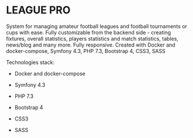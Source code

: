 # LEAGUE PRO
System for managing amateur football leagues and football tournaments or cups with ease. Fully customizable from the backend side - creating fixtures, overall statistics, players statistics and match statistics, tables, news/blog and many more. Fully responsive. Created with Docker and docker-compose, Symfony 4.3,  PHP 7.3,  Bootstrap 4,  CSS3,  SASS

Technologies stack:

- Docker and docker-compose

- Symfony 4.3

- PHP 7.3

- Bootstrap 4

- CSS3

- SASS
